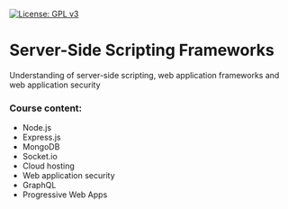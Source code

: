 [![License: GPL v3](https://img.shields.io/badge/License-GPLv3-blue.svg)](https://www.gnu.org/licenses/gpl-3.0)

# Server-Side Scripting Frameworks

Understanding of server-side scripting, web application frameworks and web application security

### Course content:
 * Node.js
 * Express.js
 * MongoDB
 * Socket.io
 * Cloud hosting
 * Web application security
 * GraphQL
 * Progressive Web Apps

